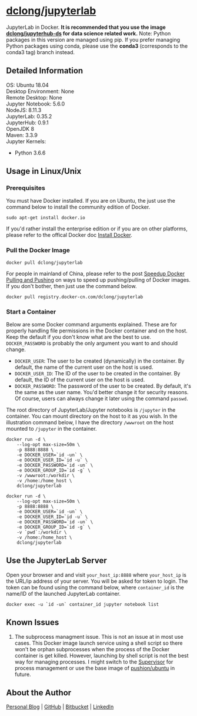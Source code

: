 # [dclong/jupyterlab](https://hub.docker.com/r/dclong/jupyterlab/)

JupyterLab in Docker. 
**It is recommended that you use the image
[dclong/jupyterhub-ds](https://hub.docker.com/r/dclong/jupyterhub-ds/)
for data science related work.**
Note: Python packages in this version are managed using pip.
If you prefer managing Python packages using conda, 
please use the **conda3** (corresponds to the conda3 tag) branch instead.

## Detailed Information 

OS: Ubuntu 18.04  
Desktop Environment: None  
Remote Desktop: None  
Jupyter Notebook: 5.6.0  
NodeJS: 8.11.3  
JupyterLab: 0.35.2  
JupyterHub: 0.9.1  
OpenJDK 8  
Maven: 3.3.9  
Jupyter Kernels:  
- Python 3.6.6 

## Usage in Linux/Unix

### Prerequisites

You must have Docker installed. 
If you are on Ubuntu, 
the just use the command below to install the community edition of Docker.
```
sudo apt-get install docker.io
```
If you'd rather install the enterprise edition
or if you are on other platforms, 
please refer to the offical Docker doc [Install Docker](https://docs.docker.com/install/).

### Pull the Docker Image
```
docker pull dclong/jupyterlab
```
For people in mainland of China, 
please refer to the post 
[Speedup Docker Pulling and Pushing](http://www.legendu.net/en/blog/speedup-docker-pulling-and-pushing/) 
on ways to speed up pushing/pulling of Docker images. 
If you don't bother, 
then just use the command below. 
```
docker pull registry.docker-cn.com/dclong/jupyterlab
```

### Start a Container

Below are some Docker command arguments explained. 
These are for properly handling file permissions in the Docker container and on the host. 
Keep the default if you don't know what are the best to use. 
`DOCKER_PASSWORD` is probably the only argument you want to and should change. 

- `DOCKER_USER`: The user to be created (dynamically) in the container. 
    By default, the name of the current user on the host is used. 
- `DOCKER_USER_ID`: The ID of the user to be created in the container. 
    By default, the ID of the current user on the host is used. 
- `DOCKER_PASSWORD`: The password of the user to be created. 
    By default, it's the same as the user name. 
    You'd better change it for security reasons. 
    Of course, users can always change it later using the command `passwd`.
    
The root directory of JupyterLab/Jupyter notebooks is `/jupyter` in the container. 
You can mount directory on the host to it as you wish. 
In the illustration command below, 
I have the directory `/wwwroot` on the host mounted to `/jupyter` in the container. 
```
docker run -d \
    --log-opt max-size=50m \
    -p 8888:8888 \
    -e DOCKER_USER=`id -un` \
    -e DOCKER_USER_ID=`id -u` \
    -e DOCKER_PASSWORD=`id -un` \
    -e DOCKER_GROUP_ID=`id -g` \
    -v /wwwroot:/workdir \
    -v /home:/home_host \
    dclong/jupyterlab
```
```
docker run -d \
    --log-opt max-size=50m \
    -p 8888:8888 \
    -e DOCKER_USER=`id -un` \
    -e DOCKER_USER_ID=`id -u` \
    -e DOCKER_PASSWORD=`id -un` \
    -e DOCKER_GROUP_ID=`id -g` \
    -v `pwd`:/workdir \
    -v /home:/home_host \
    dclong/jupyterlab
```

## Use the JupyterLab Server

Open your browser and and visit `your_host_ip:8888` 
where `your_host_ip` is the URL/ip address of your server. 
You will be asked for token to login.
The token can be found using the command below,
where `container_id` is the name/ID of the launched JupyterLab container.
```
docker exec -u `id -un` container_id jupyter notebook list
```

## Known Issues

1. The subprocess managment issue. 
    This is not an issue at in most use cases. 
    This Docker image launch service using a shell script 
    so there won't be orphan subprocesses 
    when the process of the Docker container is get killed.
    However, launching by shell script is not the best way for managing processes.
    I might switch to the [Supervisor](https://github.com/Supervisor/supervisor) for process management 
    or use the base image of [pushion/ubuntu](https://github.com/phusion/baseimage-docker) in future. 


## About the Author

[Personal Blog](http://www.legendu.net)   |   [GitHub](https://github.com/dclong)   |   [Bitbucket](https://bitbucket.org/dclong/)   |   [LinkedIn](http://www.linkedin.com/in/ben-chuanlong-du-1239b221/)
